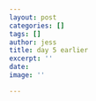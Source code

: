 ```yaml
---
layout: post
categories: []
tags: []
author: jess
title: day 5 earlier
excerpt: ''
date: 
image: ''

---
```

